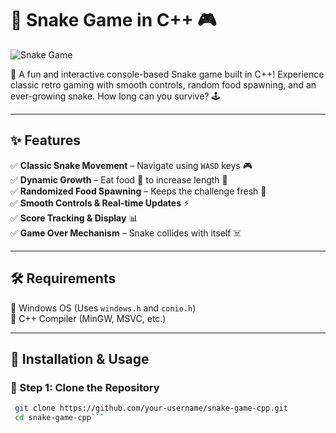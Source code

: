 # 🐍 Snake Game in C++ 🎮

![Snake Game](https://via.placeholder.com/800x400?text=Snake+Game+Preview)

🚀 A fun and interactive console-based Snake game built in C++! Experience classic retro gaming with smooth controls, random food spawning, and an ever-growing snake. How long can you survive? 🕹️

---

## ✨ Features
✅ **Classic Snake Movement** – Navigate using `WASD` keys 🎮  
✅ **Dynamic Growth** – Eat food 🍎 to increase length 🐍  
✅ **Randomized Food Spawning** – Keeps the challenge fresh 🍏  
✅ **Smooth Controls & Real-time Updates** ⚡  
✅ **Score Tracking & Display** 📊  
✅ **Game Over Mechanism** – Snake collides with itself ☠️  

---

## 🛠️ Requirements
🔹 Windows OS (Uses `windows.h` and `conio.h`)  
🔹 C++ Compiler (MinGW, MSVC, etc.)  

---

## 🚀 Installation & Usage
### 🔧 Step 1: Clone the Repository
```sh
 git clone https://github.com/your-username/snake-game-cpp.git
 cd snake-game-cpp```

